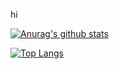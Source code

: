 hi

[![Anurag's github stats](https://github-readme-stats.vercel.app/api?username=Arthurs-code&show_icons=true&theme=dark)](https://github.com/anuraghazra/github-readme-stats)

[![Top Langs](https://github-readme-stats.vercel.app/api/top-langs/?username=Arthurs-code&layout=compact)](https://github.com/anuraghazra/github-readme-stats)
